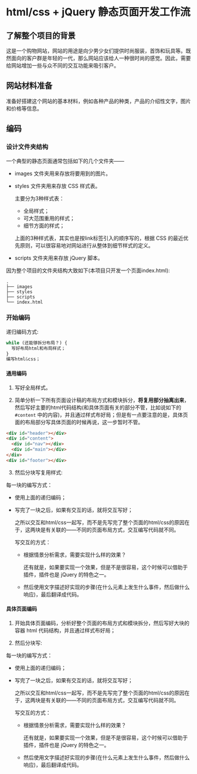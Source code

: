 # html/css + jQuery 静态页面开发工作流

## 了解整个项目的背景

这是一个购物网站，网站的用途是向少男少女们提供时尚服装，首饰和玩具等。既然面向的客户群是年轻的一代，那么网站应该给人一种很时尚的感觉。因此，需要给网站增加一些与众不同的交互功能来吸引客户。

## 网站材料准备

准备好搭建这个网站的基本材料，例如各种产品的种类，产品的介绍性文字，图片和价格等信息。

## 编码

### 设计文件夹结构

一个典型的静态页面通常包括如下的几个文件夹——

- images 文件夹用来存放将要用到的图片。
- styles 文件夹用来存放 CSS 样式表。

    主要分为3种样式表：

    - 全局样式；
    - 可大范围重用的样式；
    - 细节方面的样式；

    上面的3种样式表，其实也是按link标签引入的顺序写的，根据 CSS 的最近优先原则，可以很容易地对网站进行从整体到细节样式的定义。

- scripts 文件夹用来存放 jQuery 脚本。

因为整个项目的文件夹结构大致如下(本项目只开发一个页面index.html):

```
.
├── images
├── styles
├── scripts
└── index.html
```

### 开始编码

递归编码方式:

```js
while (还能够拆分布局？) {
  写好布局html和布局样式；
}
编写html&css；
```

#### 通用编码

1. 写好全局样式。

2. 简单分析一下所有页面设计稿的布局方式和模块拆分，**将复用部分抽离出来**，然后写好主要的html代码结构(和具体页面有关的部分不管，比如说如下的 `#content` 中的内容)，并且通过样式布好局；但是有一点要注意的是，具体页面的布局部分写具体页面的时候再说，这一步暂时不管。

  ```html
  <div id="header"></div>
  <div id="content">
    <div id="nav"></div>
    <div id="main"></div>
  </div>
  <div id="footer"></div>
  ```

3. 然后分块写复用样式:

  每一块的编写方式：

  - 使用上面的递归编码；
  - 写完了一块之后，如果有交互的话，就将交互写好；

    之所以交互和html/css一起写，而不是先写完了整个页面的html/css的原因在于，这两块是有关联的——不同的页面布局方式，交互编写代码就不同。

    写交互的方式：

    - 根据情景分析需求，需要实现什么样的效果？

      还有就是，如果要实现一个效果，但是不是很容易，这个时候可以借助于插件，插件也是 jQuery 的特色之一。

    - 然后使用文字描述好实现的步骤(在什么元素上发生什么事件，然后做什么响应)，最后翻译成代码。

#### 具体页面编码

1. 开始具体页面编码，分析好整个页面的布局方式和模块拆分，然后写好大块的容器 html 代码结构，并且通过样式布好局；

2. 然后分块写:

  每一块的编写方式：

  - 使用上面的递归编码；
  - 写完了一块之后，如果有交互的话，就将交互写好；

    之所以交互和html/css一起写，而不是先写完了整个页面的html/css的原因在于，这两块是有关联的——不同的页面布局方式，交互编写代码就不同。

    写交互的方式：

    - 根据情景分析需求，需要实现什么样的效果？

      还有就是，如果要实现一个效果，但是不是很容易，这个时候可以借助于插件，插件也是 jQuery 的特色之一。

    - 然后使用文字描述好实现的步骤(在什么元素上发生什么事件，然后做什么响应)，最后翻译成代码。
